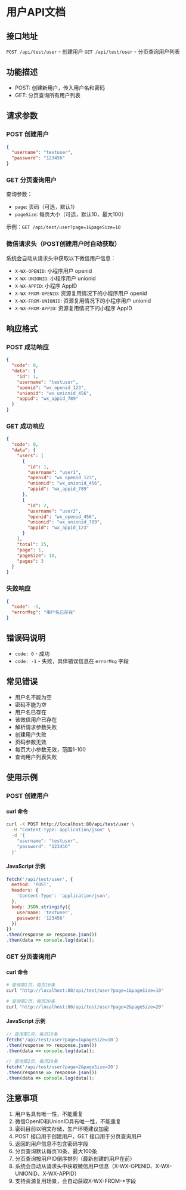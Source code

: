 # 用户API文档

## 接口地址
`POST /api/test/user` - 创建用户
`GET /api/test/user` - 分页查询用户列表

## 功能描述
- POST: 创建新用户，传入用户名和密码
- GET: 分页查询所有用户列表

## 请求参数

### POST 创建用户
```json
{
  "username": "testuser",
  "password": "123456"
}
```

### GET 分页查询用户
查询参数：
- `page`: 页码（可选，默认1）
- `pageSize`: 每页大小（可选，默认10，最大100）

示例：`GET /api/test/user?page=1&pageSize=10`

### 微信请求头（POST创建用户时自动获取）
系统会自动从请求头中获取以下微信用户信息：
- `X-WX-OPENID`: 小程序用户 openid
- `X-WX-UNIONID`: 小程序用户 unionid
- `X-WX-APPID`: 小程序 AppID
- `X-WX-FROM-OPENID`: 资源复用情况下的小程序用户 openid
- `X-WX-FROM-UNIONID`: 资源复用情况下的小程序用户 unionid
- `X-WX-FROM-APPID`: 资源复用情况下的小程序 AppID

## 响应格式

### POST 成功响应
```json
{
  "code": 0,
  "data": {
    "id": 1,
    "username": "testuser",
    "openid": "wx_openid_123",
    "unionid": "wx_unionid_456",
    "appid": "wx_appid_789"
  }
}
```

### GET 成功响应
```json
{
  "code": 0,
  "data": {
    "users": [
      {
        "id": 1,
        "username": "user1",
        "openid": "wx_openid_123",
        "unionid": "wx_unionid_456",
        "appid": "wx_appid_789"
      },
      {
        "id": 2,
        "username": "user2",
        "openid": "wx_openid_456",
        "unionid": "wx_unionid_789",
        "appid": "wx_appid_123"
      }
    ],
    "total": 25,
    "page": 1,
    "pageSize": 10,
    "pages": 3
  }
}
```

### 失败响应
```json
{
  "code": -1,
  "errorMsg": "用户名已存在"
}
```

## 错误码说明
- `code: 0` - 成功
- `code: -1` - 失败，具体错误信息在 `errorMsg` 字段

## 常见错误
- 用户名不能为空
- 密码不能为空
- 用户名已存在
- 该微信用户已存在
- 解析请求参数失败
- 创建用户失败
- 页码参数无效
- 每页大小参数无效，范围1-100
- 查询用户列表失败

## 使用示例

### POST 创建用户

#### curl 命令
```bash
curl -X POST http://localhost:80/api/test/user \
  -H "Content-Type: application/json" \
  -d '{
    "username": "testuser",
    "password": "123456"
  }'
```

#### JavaScript 示例
```javascript
fetch('/api/test/user', {
  method: 'POST',
  headers: {
    'Content-Type': 'application/json',
  },
  body: JSON.stringify({
    username: 'testuser',
    password: '123456'
  })
})
.then(response => response.json())
.then(data => console.log(data));
```

### GET 分页查询用户

#### curl 命令
```bash
# 查询第1页，每页10条
curl "http://localhost:80/api/test/user?page=1&pageSize=10"

# 查询第2页，每页20条
curl "http://localhost:80/api/test/user?page=2&pageSize=20"
```

#### JavaScript 示例
```javascript
// 查询第1页，每页10条
fetch('/api/test/user?page=1&pageSize=10')
.then(response => response.json())
.then(data => console.log(data));

// 查询第2页，每页20条
fetch('/api/test/user?page=2&pageSize=20')
.then(response => response.json())
.then(data => console.log(data));
```

## 注意事项
1. 用户名具有唯一性，不能重复
2. 微信OpenID和UnionID具有唯一性，不能重复
3. 密码目前以明文存储，生产环境建议加密
4. POST 接口用于创建用户，GET 接口用于分页查询用户
5. 返回的用户信息不包含密码字段
6. 分页查询默认每页10条，最大100条
7. 分页查询按用户ID倒序排列（最新创建的用户在前）
8. 系统会自动从请求头中获取微信用户信息（X-WX-OPENID、X-WX-UNIONID、X-WX-APPID）
9. 支持资源复用场景，会自动获取X-WX-FROM-*字段 